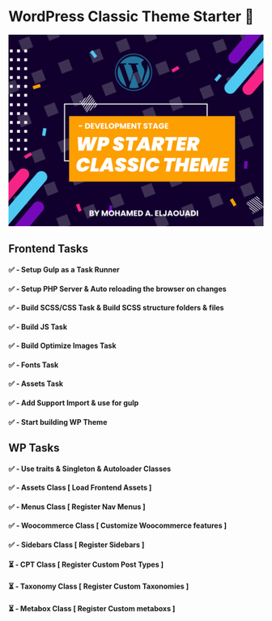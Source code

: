 # WordPress Classic Theme Starter 🚀

![Screenshot](https://github.com/Jaouadi7/wordpress_classic_theme_starter/blob/develop/wp-theme/screenshot.png)

## Frontend Tasks

#### ✅ - Setup Gulp as a Task Runner

#### ✅ - Setup PHP Server & Auto reloading the browser on changes

#### ✅ - Build SCSS/CSS Task & Build SCSS structure folders & files

#### ✅ - Build JS Task

#### ✅ - Build Optimize Images Task

#### ✅ - Fonts Task

#### ✅ - Assets Task

#### ✅ - Add Support Import & use for gulp

#### ✅ - Start building WP Theme

## WP Tasks

#### ✅ - Use traits & Singleton & Autoloader Classes

#### ✅ - Assets Class [ Load Frontend Assets ]

#### ✅ - Menus Class [ Register Nav Menus ]

#### ✅ - Woocommerce Class [ Customize Woocommerce features ]

#### ✅ - Sidebars Class [ Register Sidebars ]

#### ⏳ - CPT Class [ Register Custom Post Types ]

#### ⏳ - Taxonomy Class [ Register Custom Taxonomies ]

#### ⏳ - Metabox Class [ Register Custom metaboxs ]
